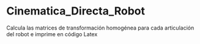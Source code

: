 # Cinematica_Directa_Robot
Calcula las matrices de transformación homogénea para cada articulación del robot e imprime en código Latex 
